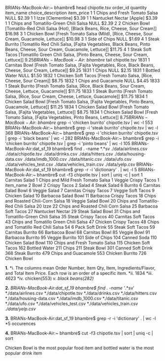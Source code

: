
BRIANs-MacBook-Air:~ bhambre$ head chipotle.tsv
order_id	quantity	item_name	choice_description	item_price
1	1	Chips and Fresh Tomato Salsa	NULL	$2.39 
1	1	Izze	[Clementine]	$3.39 
1	1	Nantucket Nectar	[Apple]	$3.39 
1	1	Chips and Tomatillo-Green Chili Salsa	NULL	$2.39 
2	2	Chicken Bowl	[Tomatillo-Red Chili Salsa (Hot), [Black Beans, Rice, Cheese, Sour Cream]]	$16.98 
3	1	Chicken Bowl	[Fresh Tomato Salsa (Mild), [Rice, Cheese, Sour Cream, Guacamole, Lettuce]]	$10.98 
3	1	Side of Chips	NULL	$1.69 
4	1	Steak Burrito	[Tomatillo Red Chili Salsa, [Fajita Vegetables, Black Beans, Pinto Beans, Cheese, Sour Cream, Guacamole, Lettuce]]	$11.75 
4	1	Steak Soft Tacos	[Tomatillo Green Chili Salsa, [Pinto Beans, Cheese, Sour Cream, Lettuce]]	$9.25 
BRIANs-MacBook-Air:~ bhambre$ tail chipotle.tsv
1831	1	Carnitas Bowl	[Fresh Tomato Salsa, [Fajita Vegetables, Rice, Black Beans, Cheese, Sour Cream, Lettuce]]	$9.25 
1831	1	Chips	NULL	$2.15 
1831	1	Bottled Water	NULL	$1.50 
1832	1	Chicken Soft Tacos	[Fresh Tomato Salsa, [Rice, Cheese, Sour Cream]]	$8.75 
1832	1	Chips and Guacamole	NULL	$4.45 
1833	1	Steak Burrito	[Fresh Tomato Salsa, [Rice, Black Beans, Sour Cream, Cheese, Lettuce, Guacamole]]	$11.75 
1833	1	Steak Burrito	[Fresh Tomato Salsa, [Rice, Sour Cream, Cheese, Lettuce, Guacamole]]	$11.75 
1834	1	Chicken Salad Bowl	[Fresh Tomato Salsa, [Fajita Vegetables, Pinto Beans, Guacamole, Lettuce]]	$11.25 
1834	1	Chicken Salad Bowl	[Fresh Tomato Salsa, [Fajita Vegetables, Lettuce]]	$8.75 
1834	1	Chicken Salad Bowl	[Fresh Tomato Salsa, [Fajita Vegetables, Pinto Beans, Lettuce]]	$8.75 
BRIANs-MacBook-Air:~ bhambre$ grep -i 'chicken burrito' chipotle.tsv | wc -l
     553
BRIANs-MacBook-Air:~ bhambre$ grep -i 'steak burrito' chipotle.tsv | wc -l
     368
BRIANs-MacBook-Air:~ bhambre$ grep -i 'chicken burrito' chipotle.tsv | grep -i 'black beans' | wc -l
     282
BRIANs-MacBook-Air:~ bhambre$ grep -i 'chicken burrito' chipotle.tsv | grep -i 'pinto beans' | wc -l
     105
BRIANs-MacBook-Air:dat_sf_19 bhambre$ find . -name *.*sv
./data/airlines.csv
./data/chipotle.tsv
./data/drinks.csv
./data/hitters.csv
./data/housing-data.csv
./data/imdb_1000.csv
./data/titanic.csv
./data/ufo.csv
./data/vehicles_test.csv
./data/vehicles_train.csv
./data/yelp.csv
BRIANs-MacBook-Air:dat_sf_19 bhambre$ grep -r -i 'dictionary' . | wc -l
       5
BRIANs-MacBook-Air:~ bhambre$ cut -f3 chipotle.tsv | sort | uniq -c | sort
   1 Carnitas Salad
   1 Chips and Mild Fresh Tomato Salsa
   1 Veggie Crispy Tacos
   1 item_name
   2 Bowl
   2 Crispy Tacos
   2 Salad
   4 Steak Salad
   6 Burrito
   6 Carnitas Salad Bowl
   6 Veggie Salad
   7 Carnitas Crispy Tacos
   7 Veggie Soft Tacos
   9 Chicken Salad
  10 Barbacoa Salad Bowl
  11 Barbacoa Crispy Tacos
  18 Chips and Roasted Chili-Corn Salsa
  18 Veggie Salad Bowl
  20 Chips and Tomatillo-Red Chili Salsa
  20 Izze
  22 Chips and Roasted Chili Corn Salsa
  25 Barbacoa Soft Tacos
  27 Nantucket Nectar
  29 Steak Salad Bowl
  31 Chips and Tomatillo-Green Chili Salsa
  35 Steak Crispy Tacos
  40 Carnitas Soft Tacos
  43 Chips and Tomatillo Green Chili Salsa
  47 Chicken Crispy Tacos
  48 Chips and Tomatillo Red Chili Salsa
  54 6 Pack Soft Drink
  55 Steak Soft Tacos
  59 Carnitas Burrito
  66 Barbacoa Bowl
  68 Carnitas Bowl
  85 Veggie Bowl
  91 Barbacoa Burrito
  95 Veggie Burrito
 101 Side of Chips
 104 Canned Soda
 110 Chicken Salad Bowl
 110 Chips and Fresh Tomato Salsa
 115 Chicken Soft Tacos
 162 Bottled Water
 211 Chips
 211 Steak Bowl
 301 Canned Soft Drink
 368 Steak Burrito
 479 Chips and Guacamole
 553 Chicken Burrito
 726 Chicken Bowl

**1.**
	*i. The columns mean Order Number, Item Qty, Item, Ingredients/Flavor, and Total Item Price. Each row is an order of a specific item.
	*ii. 1834
	*iii. 4623
	*iv. chicken(553)
	*v. black beans(282)*

**2.** 
*BRIANs-MacBook-Air:dat_sf_19 bhambre$ find . -name '*.*sv'
	*./data/airlines.csv
	*./data/chipotle.tsv
	*./data/drinks.csv
	*./data/hitters.csv
	*./data/housing-data.csv
	*./data/imdb_1000.csv
	*./data/titanic.csv
	*./data/ufo.csv
	*./data/vehicles_test.csv
	*./data/vehicles_train.csv
	*./data/yelp.csv*

**3.** 
BRIANs-MacBook-Air:dat_sf_19 bhambre$ grep -r -i 'dictionary' . | wc -l
       *5 occurences

**4.** 
BRIANs-MacBook-Air:~ bhambre$ cut -f3 chipotle.tsv | sort | uniq -c | sort

Chicken Bowl is the most popular food item and bottled water is the most popular drink item

